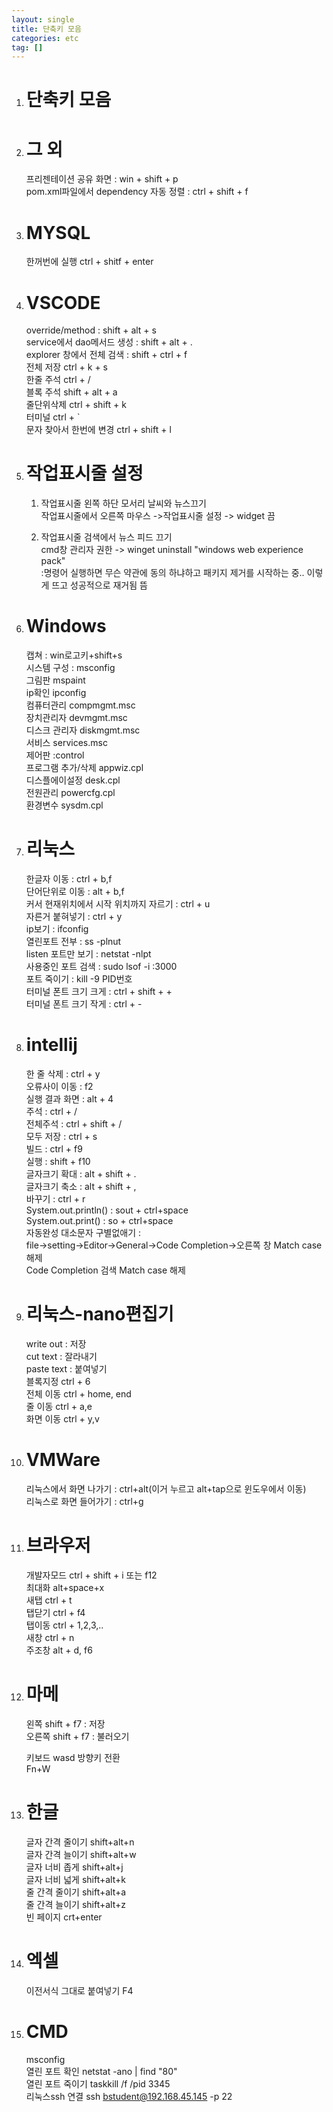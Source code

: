 ```yaml
---
layout: single
title: 단축키 모음
categories: etc
tag: []
---
```


1. # 단축키 모음

1. # 그 외
   프리젠테이션 공유 화면 : win + shift + p   
   pom.xml파일에서 dependency 자동 정렬  : ctrl + shift + f   

1. # MYSQL
   한꺼번에 실행 ctrl + shitf + enter   

1. # VSCODE
   override/method : shift + alt + s   
   service에서 dao메서드 생성 : shift + alt + .   
   explorer 창에서 전체 검색 : shift + ctrl + f   
   전체 저장 ctrl + k + s   
   한줄 주석 ctrl + /   
   블록 주석 shift + alt + a   
   줄단위삭제 ctrl + shift + k   
   터미널 ctrl + `   
   문자 찾아서 한번에 변경 ctrl + shift + l   

1. # 작업표시줄 설정
   1. 작업표시줄 왼쪽 하단 모서리 날씨와 뉴스끄기   
   작업표시줄에서 오른쪽 마우스 ->작업표시줄 설정 -> widget 끔   

   1. 작업표시줄 검색에서 뉴스 피드 끄기   
   cmd창 관리자 권한 -> winget uninstall "windows web experience pack"   
   :명령어 실행하면 무슨 약관에 동의 하냐하고 패키지 제거를 시작하는 중.. 이렇게 뜨고 성공적으로 재거됨 뜸   

1. # Windows
   캡쳐 : win로고키+shift+s   
   시스템 구성 : msconfig   
   그림판 mspaint   
   ip확인 ipconfig   
   컴퓨터관리 compmgmt.msc   
   장치관리자 devmgmt.msc   
   디스크 관리자 diskmgmt.msc   
   서비스 services.msc   
   제어판 :control   
   프로그램 추가/삭제 appwiz.cpl   
   디스플에이설정 desk.cpl   
   전원관리 powercfg.cpl   
   환경변수 sysdm.cpl   

1. # 리눅스
   한글자 이동 : ctrl + b,f   
   단어단위로 이동 : alt + b,f   
   커서 현재위치에서 시작 위치까지 자르기 : ctrl + u   
   자른거 붙혀넣기 : ctrl + y   
   ip보기 : ifconfig   
   열린포트 전부 : ss -plnut   
   listen 포트만 보기 : netstat -nlpt   
   사용중인 포트 검색 : sudo lsof -i :3000   
   포트 죽이기 : kill -9 PID번호   
   터미널 폰트 크기 크게 : ctrl + shift + +   
   터미널 폰트 크기 작게 : ctrl + -   

1. # intellij
   한 줄 삭제 : ctrl + y   
   오류사이 이동 : f2    
   실행 결과 화면 : alt + 4   
   주석 : ctrl + /   
   전체주석 : ctrl + shift + /   
   모두 저장 : ctrl + s   
   빌드 : ctrl + f9   
   실행 : shift + f10   
   글자크기 확대 : alt + shift + .   
   글자크기 축소 : alt + shift + ,   
   바꾸기 : ctrl + r   
   System.out.println() : sout + ctrl+space   
   System.out.print() : so + ctrl+space   
   자동완성 대소문자 구별없애기 :   
   file->setting->Editor->General->Code Completion->오른쪽 창 Match case 해제   
   Code Completion 검색 Match case 해제   

1. # 리눅스-nano편집기
   write out : 저장   
   cut text : 잘라내기   
   paste text : 붙여넣기   
   블록지정 ctrl + 6    
   전체 이동 ctrl + home, end   
   줄 이동 ctrl + a,e   
   화면 이동 ctrl + y,v   

1. # VMWare 
   리눅스에서 화면 나가기 : ctrl+alt(이거 누르고 alt+tap으로 윈도우에서 이동)   
   리눅스로 화면 들어가기 : ctrl+g   

1. # 브라우저
   개발자모드 ctrl + shift + i 또는 f12   
   최대화  alt+space+x   
   새탭 ctrl + t      
   탭닫기 ctrl + f4   
   탭이동 ctrl + 1,2,3,..   
   새창  ctrl + n   
   주조창 alt + d, f6   

1. # 마메
   왼쪽 shift + f7 : 저장   
   오른쪽 shift + f7 : 불러오기   

   키보드 wasd 방향키 전환   
   Fn+W   

1. # 한글
   글자 간격 줄이기 shift+alt+n   
   글자 간격 늘이기 shift+alt+w   
   글자 너비 좁게 shift+alt+j   
   글자 너비 넓게 shift+alt+k   
   줄 간격 줄이기 shift+alt+a   
   줄 간격 늘이기 shift+alt+z   
   빈 페이지 crt+enter   

1. # 엑셀
   이전서식 그대로 붙여넣기 F4   

1. # CMD
   msconfig   
   열린 포트 확인 netstat -ano | find "80"   
   열린 포트 죽이기 taskkill /f /pid 3345   
   리눅스ssh 연결 ssh bstudent@192.168.45.145 -p 22   



